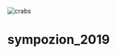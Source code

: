 ![crabs](https://media1.tenor.com/images/7fac2452dca5ab3c0c3db543a2724212/tenor.gif)
# sympozion_2019
